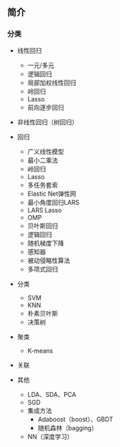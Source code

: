 ## 简介 ##

### 分类 ###

- 线性回归
	- 一元/多元
	- 逻辑回归
	- 局部加权线性回归
	- 岭回归
	- Lasso
	- 前向逐步回归 
- 非线性回归（树回归）

- 回归
	- 广义线性模型
	- 最小二乘法
	- 岭回归
	- Lasso
	- 多任务套索
	- Elastic Net弹性网
	- 最小角度回归LARS
	- LARS Lasso
	- OMP
	- 贝叶斯回归
	- 逻辑回归
	- 随机梯度下降
	- 感知器
	- 被动侵略性算法
	- 多项式回归 
- 分类
 	- SVM
	- KNN
	- 朴素贝叶斯
	- 决策树
- 聚类
	- K-means
- 关联
- 其他
	- LDA、SDA、PCA
	- SGD
	- 集成方法
		- Adaboost（boost）、GBDT
		- 随机森林（bagging）
	- NN（深度学习）
	
